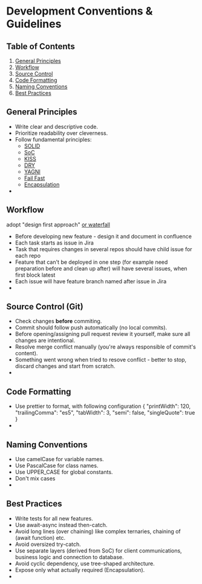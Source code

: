# Development Conventions & Guidelines

## Table of Contents
1. [General Principles](#general-principles)
2. [Workflow](#workflow)
3. [Source Control](#source-control-git)
4. [Code Formatting](#code-formatting)
5. [Naming Conventions](#naming-conventions)
6. [Best Practices](#best-practices)


## General Principles
- Write clear and descriptive code.
- Prioritize readability over cleverness.
- Follow fundamental principles:
  - [SOLID](https://en.wikipedia.org/wiki/SOLID)
  - [SoC](https://en.wikipedia.org/wiki/Separation_of_concerns)
  - [KISS](https://en.wikipedia.org/wiki/KISS_principle)
  - [DRY](https://en.wikipedia.org/wiki/Don%27t_repeat_yourself)
  - [YAGNI](https://en.wikipedia.org/wiki/You_aren%27t_gonna_need_it)
  - [Fail Fast](https://en.wikipedia.org/wiki/Fail-fast_system)
  - [Encapsulation](https://en.wikipedia.org/wiki/Encapsulation_(computer_programming))
- 


## Workflow
adopt "design first approach" [or waterfall](https://en.wikipedia.org/wiki/Waterfall_model)
- Before developing new feature - design it and document in confluence
- Each task starts as issue in Jira
- Task that requires changes in several repos should have child issue for each repo
- Feature that can't be deployed in one step (for example need preparation before and clean up after)
will have several issues, when first block latest
- Each issue will have feature branch named after issue in Jira
- 


## Source Control (Git)
- Check changes **before** commiting.
- Commit should follow push automatically (no local commits).
- Before opening/assigning pull request review it yourself, make sure all changes are intentional.
- Resolve merge conflict manually (you're always responsible of commit's content).
- Something went wrong when tried to resove conflict - better to stop, discard changes and start from scratch.
- 


## Code Formatting
- Use prettier to format, with following configuration
{
  "printWidth": 120,
  "trailingComma": "es5",
  "tabWidth": 3,
  "semi": false,
  "singleQuote": true
}
- 


## Naming Conventions
- Use camelCase for variable names.
- Use PascalCase for class names.
- Use UPPER_CASE for global constants.
- Don't mix cases
- 


## Best Practices
- Write tests for all new features.
- Use await-async instead then-catch.
- Avoid long lines (over chaining) like complex ternaries, chaining of (await function) etc.
- Avoid oversized try-catch.
- Use separate layers (derived from SoC) for client communications, business logic and connection to database.
- Avoid cyclic dependency, use tree-shaped architecture.
- Expose only what actually required (Encapsulation).
- 

